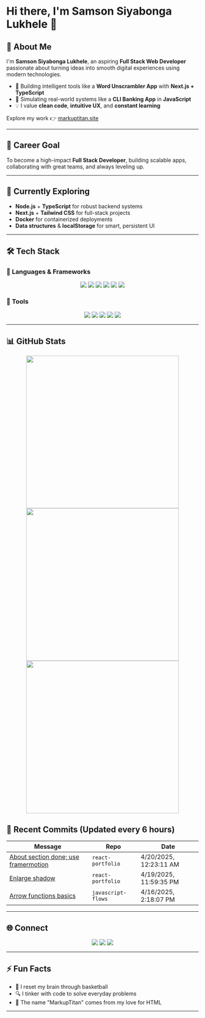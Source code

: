# Hi there, I'm Samson Siyabonga Lukhele 👋

## 🚀 About Me

I'm **Samson Siyabonga Lukhele**, an aspiring **Full Stack Web Developer** passionate about turning ideas into smooth digital experiences using modern technologies.

- 🧠 Building intelligent tools like a **Word Unscrambler App** with **Next.js + TypeScript**
- 🏦 Simulating real-world systems like a **CLI Banking App** in **JavaScript**
- 💡 I value **clean code**, **intuitive UX**, and **constant learning**

Explore my work 👉 [markuptitan.site](https://markuptitan.site)

---

## 🎯 Career Goal

To become a high-impact **Full Stack Developer**, building scalable apps, collaborating with great teams, and always leveling up.

---

## 🔭 Currently Exploring

- **Node.js** + **TypeScript** for robust backend systems
- **Next.js** + **Tailwind CSS** for full-stack projects
- **Docker** for containerized deployments
- **Data structures** & **localStorage** for smart, persistent UI

---

## 🛠 Tech Stack

### 🔧 Languages & Frameworks

<p align="center">
  <img src="https://img.shields.io/badge/JavaScript-%23F7DF1E.svg?style=for-the-badge&logo=javascript&logoColor=black">
  <img src="https://img.shields.io/badge/TypeScript-%232F74C0.svg?style=for-the-badge&logo=typescript&logoColor=white">
  <img src="https://img.shields.io/badge/Node.js-%23339933.svg?style=for-the-badge&logo=nodedotjs&logoColor=white">
  <img src="https://img.shields.io/badge/React-%2320232a.svg?style=for-the-badge&logo=react&logoColor=61DAFB">
  <img src="https://img.shields.io/badge/Next.js-%23000000.svg?style=for-the-badge&logo=nextdotjs&logoColor=white">
  <img src="https://img.shields.io/badge/Tailwind_CSS-grey?style=for-the-badge&logo=tailwind-css&logoColor=38B2AC">
</p>

### 🧰 Tools

<p align="center">
  <img src="https://img.shields.io/badge/Git-%23F05032.svg?style=for-the-badge&logo=git&logoColor=white">
  <img src="https://img.shields.io/badge/Docker-%232496ED.svg?style=for-the-badge&logo=docker&logoColor=white">
  <img src="https://img.shields.io/badge/VSCode-%23007ACC.svg?style=for-the-badge&logo=visual-studio-code&logoColor=white">
  <img src="https://img.shields.io/badge/Jasmine-%238A4182.svg?style=for-the-badge&logo=jasmine&logoColor=white">
  <img src="https://img.shields.io/badge/ESLint-%234B32C3.svg?style=for-the-badge&logo=eslint&logoColor=white">
</p>

---

## 📊 GitHub Stats

<p align="center">
  <img src="https://github-readme-stats.vercel.app/api?username=markuptitan&show_icons=true&theme=dark&hide_border=true" width="400">
  <br>
  <img src="https://github-readme-stats.vercel.app/api/top-langs/?username=markuptitan&layout=compact&theme=dark&hide_border=true" width="400">
  <br>
  <img src="https://github-readme-streak-stats.herokuapp.com/?user=markuptitan&theme=dark&hide_border=true" width="400">
  <!--recent-commits-start-->

## 🔄 Recent Commits (Updated every 6 hours)

<div align="center">


| Message | Repo | Date |
|--------|------|------|
| [About section done; use framermotion](https://github.com/markuptitan/react-portfolio/commit/f1c74d924add7f50e58be5d9d301421605e95f20) | `react-portfolio` | 4/20/2025, 12:23:11 AM |
| [Enlarge shadow](https://github.com/markuptitan/react-portfolio/commit/f56837e4d314901d95685a78808d3ee7d4da0122) | `react-portfolio` | 4/19/2025, 11:59:35 PM |
| [Arrow functions basics](https://github.com/markuptitan/javascript-flows/commit/0b201ca00aa8b8f4c07b1c01eb8026b3d32b39d5) | `javascript-flows` | 4/16/2025, 2:18:07 PM |


</div>

<!--recent-commits-end-->
</p>

---

## 🌐 Connect

<p align="center">
  <a href="https://twitter.com/markuptitan"><img src="https://img.shields.io/badge/Twitter-%231DA1F2.svg?style=for-the-badge&logo=twitter&logoColor=white"></a>
  <a href="https://facebook.com/markuptitan"><img src="https://img.shields.io/badge/Facebook-%231877F2.svg?style=for-the-badge&logo=facebook&logoColor=white"></a>
  <a href="https://www.youtube.com/@markuptitan"><img src="https://img.shields.io/badge/YouTube-%23FF0000.svg?style=for-the-badge&logo=youtube&logoColor=white"></a>
</p>

---

## ⚡ Fun Facts

- 🏀 I reset my brain through basketball
- 🔍 I tinker with code to solve everyday problems
- 💬 The name "MarkupTitan" comes from my love for HTML

---
